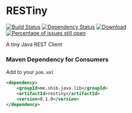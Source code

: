 # RESTiny
[![Build Status](https://travis-ci.org/shibme/restiny.svg)](https://travis-ci.org/shibme/restiny)
[![Dependency Status](https://www.versioneye.com/user/projects/57231512ba37ce004309ecca/badge.svg?style=flat)](https://www.versioneye.com/user/projects/57231512ba37ce004309ecca)
[![Download](https://api.bintray.com/packages/shibme/maven/restiny/images/download.svg)](https://bintray.com/shibme/maven/restiny/_latestVersion)
[![Percentage of issues still open](http://isitmaintained.com/badge/open/shibme/restiny.svg)](http://isitmaintained.com/project/shibme/restiny "Percentage of issues still open")

A tiny Java REST Client

### Maven Dependency for Consumers
Add to your `pom.xml`
```xml
<dependency>
	<groupId>me.shib.java.lib</groupId>
	<artifactId>restiny</artifactId>
	<version>0.1.0</version>
</dependency>
```
